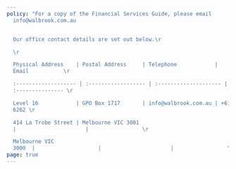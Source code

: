 ```yaml
---
policy: "For a copy of the Financial Services Guide, please email
  info@walbrook.com.au


  Our office contact details are set out below.\r

  \r

  Physical Address    | Postal Address     | Telephone            |
  Email           \r

  :------------------- | :------------------ | :-------------------- |
  :--------------- \r

  Level 16            | GPO Box 1717       | info@walbrook.com.au | +61 3 9013
  6262 \r

  414 La Trobe Street | Melbourne VIC 3001
  |                      |                 \r

  Melbourne VIC
  3000  |                    |                      |                 "
page: true
---
```

